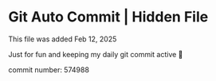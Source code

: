 # Git Auto Commit | Hidden File

This file was added Feb 12, 2025

Just for fun and keeping my daily git commit active 🤪

commit number: 574988
